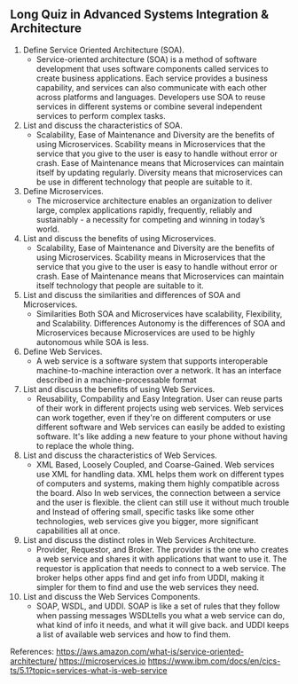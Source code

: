 ## Long Quiz in Advanced Systems Integration & Architecture
1. Define Service Oriented Architecture (SOA).
    - Service-oriented architecture (SOA) is a method of software development that uses software components called services to create business applications. Each service provides a business capability, and services can also communicate with each other across platforms and languages. Developers use SOA to reuse services in different systems or combine several independent services to perform complex tasks.
2. List and discuss the characteristics of SOA.
    - Scalability, Ease of Maintenance and Diversity are the benefits of using Microservices. Scability means in Microservices that the service that you give to the user is easy to handle without error or crash. Ease of Maintenance means that Microservices can maintain itself by updating regularly. Diversity means that microservices can be use in different technology that people are suitable to it.
3. Define Microservices.
    - The microservice architecture enables an organization to deliver large, complex applications rapidly, frequently, reliably and sustainably - a necessity for competing and winning in today’s world.
4. List and discuss the benefits of using Microservices.
    - Scalability, Ease of Maintenance and Diversity are the benefits of using Microservices. Scability means in Microservices that the service that you give to the user is easy to handle without error or crash. Ease of Maintenance means that Microservices can maintain itself technology that people are suitable to it.
5. List and discuss the similarities and differences of SOA and Microservices.
    - Similarities Both SOA and Microservices have scalability, Flexibility, and Scalability. Differences Autonomy is the differences of SOA and Microservices because Microservices are used to be highly autonomous while SOA is less.
6. Define Web Services.
    - A web service is a software system that supports interoperable machine-to-machine interaction over a network. It has an interface described in a machine-processable format
7. List and discuss the benefits of using Web Services.
    - Reusability, Compability and Easy Integration. User can reuse parts of their work in different projects using web services.  Web services can work together, even if they're on different computers or use different software and Web services can easily be added to existing software. It's like adding a new feature to your phone without having to replace the whole thing.
8. List and discuss the characteristics of Web Services.
    - XML Based, Loosely Coupled, and Coarse-Gained. Web services use XML for handling data. XML helps them work on different types of computers and systems, making them highly compatible across the board. Also In web services, the connection between a service and the user is flexible. the client can still use it without much trouble and Instead of offering small, specific tasks like some other technologies, web services give you bigger, more significant capabilities all at once. 
9. List and discuss the distinct roles in Web Services Architecture.
    - Provider, Requestor, and Broker. The provider is the one who creates a web service and shares it with applications that want to use it. The requestor is application that needs to connect to a web service. The broker helps other apps find and get info from UDDI, making it simpler for them to find and use the web services they need.
10. List and discuss the Web Services Components.
    - SOAP, WSDL, and UDDI. SOAP is like a set of rules that they follow when passing 	messages WSDLtells you what a web service can do, what kind of info it needs, and what it 	will give back. and UDDI keeps a list of available web services and how to find them.

References:
https://aws.amazon.com/what-is/service-oriented-architecture/ 
https://microservices.io 
https://www.ibm.com/docs/en/cics-ts/5.1?topic=services-what-is-web-service